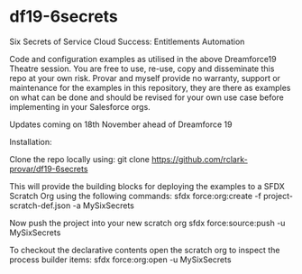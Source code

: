 # df19-6secrets
Six Secrets of Service Cloud Success: Entitlements Automation

Code and configuration examples as utilised in the above Dreamforce19 Theatre session. You are free to use, re-use, copy and disseminate this repo at your own risk. Provar and myself provide no warranty, support or maintenance for the examples in this repository, they are there as examples on what can be done and should be revised for your own use case before implementing in your Salesforce orgs.

Updates coming on 18th November ahead of Dreamforce 19

Installation:

Clone the repo locally using:
git clone https://github.com/rclark-provar/df19-6secrets

This will provide the building blocks for deploying the examples to a SFDX Scratch Org using the following commands:
sfdx force:org:create -f project-scratch-def.json -a MySixSecrets

Now push the project into your new scratch org
sfdx force:source:push -u MySixSecrets

To checkout the declarative contents open the scratch org to inspect the process builder items:
sfdx force:org:open -u MySixSecrets

